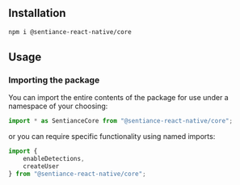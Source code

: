 ## Installation

```bash
npm i @sentiance-react-native/core
```

## Usage

### Importing the package

You can import the entire contents of the package for use under a namespace of your choosing:

```javascript
import * as SentianceCore from "@sentiance-react-native/core";
```

or you can require specific functionality using named imports:

```javascript
import {
    enableDetections, 
    createUser
} from "@sentiance-react-native/core";
```
